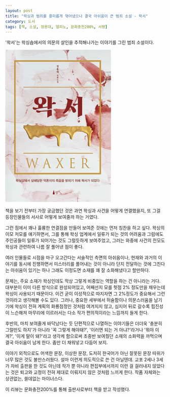 ```yaml
---
layout: post
title: "왁싱과 범죄를 흥미롭게 엮어냈으나 결국 아쉬움이 큰 범죄 소설 - 왁서"
category: 도서
tags: [책, 소설, 정용대, 델피노, 문화충전200%, 서평]
---
```


'왁서'는
왁싱숍에서의 의문의 살인을 추적해나가는 이야기를 그린 범죄 소설이다.

![표지](/images/waxer-book-h480.jpg)

책을 보기 전부터 가장 궁금했던 것은 과연 왁싱과 사건을 어떻게 연결했을지,
또 그걸 등장인물들의 서사로 어떻게 보여줄까 하는 거였다.

그런 점에서 꽤나 훌륭한 연결점을 만들어 보여준 것에는 먼저 칭찬을 하고 싶다.
왁싱의 이모 저모를 얘기하면서,
그를 통해 왁싱 업계에서 일류가 되는 것의 어려움과
그럼에도 주인공들이 일류가 되어가는 것도 그럴듯하게 보여주었고,
그러는 와중에 사건의 전모도 왁싱과 관련하여 나름 잘 풀어낸 점이 좋다.

여러 인물들로 시점을 마구 오고간다는 서술적인 측면의 아쉬움이나,
현재와 과거의 이야기를 동시에 진행하면서
미스터리를 풀어내는 것이 아니라 단지 전달하는 것에 그친다는 아쉬움이 있기는 하나
그래도 이정도면 소재를 꽤 잘 소화해냈다고 할만하다.

문제는, 주요 소재가 왁싱인데도 막상 그렇게 비중있는 역할을 하는 건 아니라는 거다.
대부분이 이미 다른 방식으로 완성되어있고, 어째선지 모를 헛점 2% 정도만을 채우는데 왁싱이 사용되기 때문이다.
이건 굳이 이성적으로 따지자면 그 2%정도가 중요해서 그런 것이라고 생각해볼 수도 있다.
그러나, 중요한 세부에서 허술함이나 의문스러움을 남기기에
왁싱이 전혀 계획의 화룡점정인 것처럼 여겨지지 않고,
심지어 뒤로 갈수록 핍진성이 느슨해져 마무리에 이르러서는 다소 작가 편의적이라는 느낌까지 들게 한다.

후반의, 마치 보여줄게 바닥났다는 듯 단편적으로 나열하는 이야기들은
더더욱 '충분히 그럴만도 하지'가 아니라
'꼭 그렇게 해야돼?', '이러면 되는 거 아냐?'라거나 '뭐야 이게?', '이게 말이 돼?'라고 생각케 함으로써
초중반 보여줬던 소재의 소화력을 까먹으며
결국 아쉬움이 남게 한다.
좀만 더 채워넣고 다듬어 보지.

이야기 외적으로도
어색한 문장, 이상한 문장, 도저히 한국어가 아닌 잘못된 문장 따위가 너무 많은 것도 불만스러웠다.
설마 이런게 의도적으로 쓴 건 아닐텐데.
교포 2세나 3세가 자비 출판을 한 것도 아닌데
작가 뿐 아니라 편집부에서까지 이런 걸 걸러내지 않았다는 것은
퇴고와 교정이 전혀 제대로 이뤄지지 않은 것처럼 느끼게 한다.
작품 자체와는 상관없는, 쓸데없는 마이너스다.



<div class="im im-info">
이 리뷰는 문화충전200%를 통해 출판사로부터 책을 받고 작성했다.
</div>
